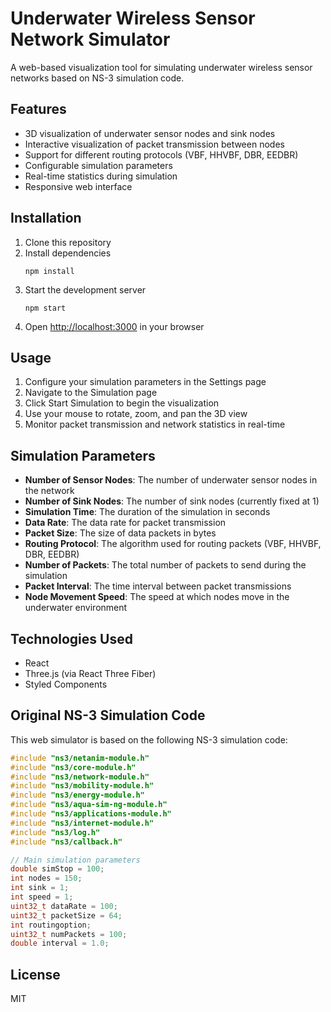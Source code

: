 # Underwater Wireless Sensor Network Simulator

A web-based visualization tool for simulating underwater wireless sensor networks based on NS-3 simulation code.

## Features

- 3D visualization of underwater sensor nodes and sink nodes
- Interactive visualization of packet transmission between nodes
- Support for different routing protocols (VBF, HHVBF, DBR, EEDBR)
- Configurable simulation parameters
- Real-time statistics during simulation
- Responsive web interface

## Installation

1. Clone this repository
2. Install dependencies
   ```
   npm install
   ```
3. Start the development server
   ```
   npm start
   ```
4. Open [http://localhost:3000](http://localhost:3000) in your browser

## Usage

1. Configure your simulation parameters in the Settings page
2. Navigate to the Simulation page
3. Click Start Simulation to begin the visualization
4. Use your mouse to rotate, zoom, and pan the 3D view
5. Monitor packet transmission and network statistics in real-time

## Simulation Parameters

- **Number of Sensor Nodes**: The number of underwater sensor nodes in the network
- **Number of Sink Nodes**: The number of sink nodes (currently fixed at 1)
- **Simulation Time**: The duration of the simulation in seconds
- **Data Rate**: The data rate for packet transmission
- **Packet Size**: The size of data packets in bytes
- **Routing Protocol**: The algorithm used for routing packets (VBF, HHVBF, DBR, EEDBR)
- **Number of Packets**: The total number of packets to send during the simulation
- **Packet Interval**: The time interval between packet transmissions
- **Node Movement Speed**: The speed at which nodes move in the underwater environment

## Technologies Used

- React
- Three.js (via React Three Fiber)
- Styled Components

## Original NS-3 Simulation Code

This web simulator is based on the following NS-3 simulation code:

```cpp
#include "ns3/netanim-module.h"
#include "ns3/core-module.h"
#include "ns3/network-module.h"
#include "ns3/mobility-module.h"
#include "ns3/energy-module.h"
#include "ns3/aqua-sim-ng-module.h"
#include "ns3/applications-module.h"
#include "ns3/internet-module.h"
#include "ns3/log.h"
#include "ns3/callback.h"

// Main simulation parameters
double simStop = 100;
int nodes = 150;
int sink = 1;
int speed = 1;
uint32_t dataRate = 100;
uint32_t packetSize = 64;
int routingoption;
uint32_t numPackets = 100;
double interval = 1.0;
```

## License

MIT 